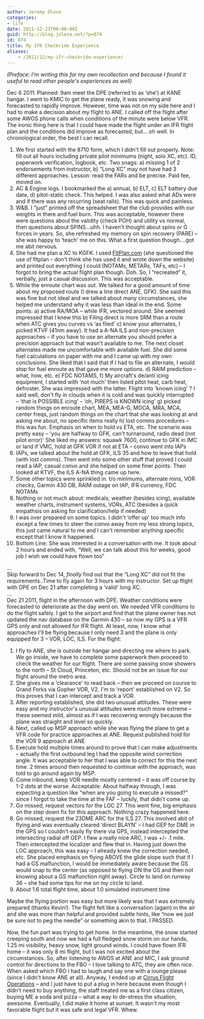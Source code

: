 ```yaml
---
author: Jeremy Olexa
categories:
- life
date: 2011-12-23T00:00:00Z
guid: http://blog.jolexa.net/?p=874
id: 874
title: My IFR Checkride Experience
aliases:
    - /2011/12/my-ifr-checkride-experience/
---
```


*(Preface: I'm writing this for my own recollection and because I found it useful to read other people's experiences as well)*

Dec 6 2011: Planned: 9am meet the DPE (referred to as &#8216;she') at KANE hangar. I went to KMIC to get the plane ready, it was snowing and forecasted to rapidly improve. However, time was not on my side here and I had to make a decision about my flight to ANE. I called off the flight after some AWOS phone calls when conditions of the minute were below VFR. The ironic thing here is that I could have made the flight under an IFR flight plan and the conditions did improve as forecasted, but&#8230; oh well. In chronological order, the best I can recall.

  1. We first started with the 8710 form, which I didn't fill out properly. Note: fill out all hours including private pilot minimums (night, solo XC, etc). ID, paperwork verification, logbook, etc. Two snags: a) missing 1 of 2 endorsements from instructor, b) &#8220;Long XC&#8221; may not have had 3 different approaches. Lesson: read the FARs and be precise. Paid fee, moved on.
  2. AC & Engine logs. I bookmarked the a) annual, b) ELT, c) ELT battery due date, d) pitot-static check. This helped. I was also asked what ADs were and if there was any recurring (seat rails). This was quick and painless.
  3. W&B. I &#8220;just&#8221; printed off the spreadsheet that the club provides with our weights in there and fuel burn. This was acceptable, however there were questions about the validity (check POH) and utility vs normal, then questions about SPINS&#8230;uhh. I haven't thought about spins or G forces in years. So, she refreshed my memory on spin recovery (PARE) &#8211; she was happy to &#8216;teach' me on this. What a first question though&#8230;.got me abit nervous.
  4. She had me plan a XC to KGFK. I used [FltPlan.com][1] (she questioned the use of fltplan &#8211; don't think she has used it and wrote down the website) and printed out everything I could (NOTAMs, METARs, TAFs, etc) &#8211; I forgot to bring the actual flight plan though. Doh. So, I &#8220;recreated&#8221; it, verbally, just a casual discussion. This was acceptable.
  5. While the enroute chart was out. We talked for a good amount of time about my proposed route (I drew a line direct ANE, GFK). She said this was fine but not ideal and we talked about many circumstances, she helped me understand why it was less than ideal in the end. Some points: a) active RA/MOA &#8211; while IFR, vectored around. She seemed impressed that I knew this b) Filing direct is more SRM than a route when ATC gives you curves vs &#8216;as filed' c) know your alternates, I picked KTVF (41nm away). It had a A-NA ILS and non-precision approaches &#8211; if you have to use an alternate you should prefer a precision approach but that wasn't available to me. The next closet alternates made me uncomfortable with available fuel. She did some fuel calculations on paper with me and I came up with my own conclusions. She liked that I said that if I had to file an alternate, I would stop for fuel enroute as that gave me more options. d) RAIM prediction &#8211; what, how, etc. e) FDC NOTAMS, f) My aircraft's de/anti icing equipment, I started with &#8216;not much' then listed pitot heat, carb heat, defroster. She was impressed with the latter. Flight into &#8216;known icing' ? I said well, don't fly in clouds when it is cold and was quickly interrupted &#8211; &#8216;that is POSSIBLE icing' &#8211; &#8216;oh, PIREPS is KNOWN icing' g) picked random things on enroute chart, MEA, MEA-G, MOCA, MRA, MCA, center freqs, just random things on the chart that she was looking at and asking me about, no specific items really h) lost comms procedures &#8211; this was fun. Emphasis on when to hold vs ETA, etc. The scenario was pretty easy &#8211; &#8216;you are halfway to GFK, can't turnaround, radio dead (not pilot error)' She liked my answers: squawk 7600, continue to GFK in IMC or land if VMC, hold at GFK VOR if not at ETA &#8211; convo went into IAPs
  6. IAPs, we talked about the hold at GFK, ILS 35 and how to leave that hold (with lost comms). Then went into some other stuff that proved I could read a IAP, casual convo and she helped on some finer points. Then looked at KTVF, the ILS A-NA thing came up here. 
  7. Some other topics were sprinkled in. t/o minimums, alternate mins, VOR checks, Garmin 430 DB, RAIM outage on IAP, IFR currency, FDC NOTAMs
  8. Nothing or not much about: medicals, weather (besides icing), available weather charts, instrument systems, VORs, ATC (besides a quick empathsis on asking for clarification/help if needed)
  9. I was over prepared on some topics. I didn't &#8216;offer up' too much info except a few times to steer the convo away from my less strong topics, this just came natural to me and I can't remember anything specific except that I know it happened.
 10. Bottom Line: She was interested in a conversation with me. It took about 2 hours and ended with, &#8220;Well, we can talk about this for weeks, good job I wish we could have flown too&#8221;

&#8230;  
Skip forward to Dec 14, *finally* find out that the &#8220;Long XC&#8221; did not fit the requirements..Time to fly again for 3 hours with my instructor. Set up flight with DPE on Dec 21 after completing a &#8216;valid' long XC.  
&#8230;  
Dec 21 2011, flight in the afternoon with DPE. Weather conditions were forecasted to deteriorate as the day went on. We needed VFR conditions to do the flight safely. I get to the airport and find that the plane owner has not updated the nav database on the Garmin 430 &#8211; so now my GPS is a VFR GPS only and not allowed for IFR flight. At least, now, I know what approaches I'll be flying because I only need 3 and the plane is only equipped for 3 &#8211; VOR, LOC, ILS. For the flight:

  1. I fly to ANE, she is outside her hangar and directing me where to park. We go inside, we have to complete some paperwork then proceed to check the weather for our flight. There are some passing snow showers to the north &#8211; St Cloud, Princeton, etc. Should not be an issue for our flight around the metro area.
  2. She gives me a &#8216;clearance' to read back &#8211; then we proceed on course to Grand Forks via Gopher VOR, V2. I'm to &#8216;report' established on V2. So this proves that I can intercept and track a VOR.
  3. After reporting established, she did two unusual attitudes. These were easy and my instructor's unusual attitudes were much more extreme &#8211; these seemed mild, almost as if I was recovering wrongly because the plane was straight and level so quickly.
  4. Next, called up MSP approach while she was flying the plane to get a VFR code for practice approaches at ANE. Request published hold for the VOR 9 approach at ANE
  5. Execute hold multiple times around to prove that I can make adjustments &#8211; actually the first outbound leg I had the opposite wind correction angle. It was acceptable to her that I was able to correct for this the next time. 2 times around then requested to continue with the approach, was told to go around again by MSP.
  6. Come inbound, keep VOR needle mostly centered &#8211; it was off course by 1-2 dots at the worse. Acceptable. About halfway through, I was expecting a question like &#8220;when are you going to execute a missed?&#8221; since I forgot to take the time at the FAF &#8211; luckily, that didn't come up.
  7. Go missed, request vectors for the LOC 27. This went fine, big emphasis on the step down fix for this approach. Nothing crazy happened here.
  8. Go missed, request the 23DME ARC for the ILS 27. This involved abit of flying and was eventually cleared &#8216;direct BLAYN' &#8211; I had GEP for DME in the GPS so I couldn't easily fly there via GPS, instead intercepted the intersecting radial off GEP. I flew a really nice ARC, I was +/- .1 mile. Then intercepted the localizer and flew that in. Having just down the LOC approach, this was easy &#8211; I already knew the correction needed, etc. She placed emphasis on flying ABOVE the glide slope such that if I had a GS malfunction, I would be immediately aware because the GS would snap to the center (as opposed to flying ON the GS and then not knowing about a GS malfunction right away). Circle to land on runway 36 &#8211; she had some tips for me on my circle to land.
  9. About 1.6 total flight time, about 1.0 simulated instrument time

Maybe the flying portion was easy but more likely was that I was extremely prepared (thanks Kevin!). The flight felt like a conversation (again) in the air and she was more than helpful and provided subtle hints, like &#8220;now we just be sure not to peg the needle&#8221; or something akin to that. I PASSED.

Now, the fun part was trying to get home. In the meantime, the snow started creeping south and now we had a full fledged snow storm on our hands, 1.25 mi visibility, heavy snow, light ground winds. I could have flown IFR home &#8211; it was only 8 mi flight, but I was not excited about the circumstances. So, after listening to AWOS at ANE and MIC, I ask ground control for directions to the FBO &#8211; I love talking to ATC, they are often nice. When asked which FBO I had to laugh and say one with a lounge please (since I didn't know ANE at all). Anyway, I ended up at [Cirrus Flight Operations][2] &#8211; and I just have to put a plug in here because even though I didn't need to buy anything, the staff treated me as a first class citizen, buying ME a soda and pizza &#8211; what a way to de-stress the situation, awesome. Eventually, I did make it home at sunset. It wasn't my most favorable flight but it was safe and legal VFR. Whew.

 [1]: http://fltplan.com
 [2]: http://www.cirrusflight.com/